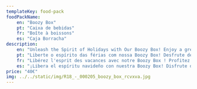 ```yaml
---
templateKey: food-pack
foodPackName:
    en: "Boozy Box"
    pt: "Caixa de bebidas"
    fr: "Boîte à boissons"
    es: "Caja Borracha"
description: 
    en: "Unleash the Spirit of Holidays with Our Boozy Box! Enjoy a great welcome with our selection of local wines, beers and snacks. Ideal for guests arriving late wanting to enjoy a tipple or two!"
    pt: "Liberte o espírito das férias com nossa Boozy Box! Desfrute de uma ótima recepção com nossa seleção de vinhos, cervejas e petiscos locais. Ideal para hóspedes que chegam tarde e querem saborear uma ou duas bebidas!"
    fr: "Libérez l'esprit des vacances avec notre Boozy Box ! Profitez d'un accueil chaleureux avec notre sélection de vins locaux, de bières et de snacks. Idéal pour les clients arrivant tard souhaitant profiter d'un verre ou deux !"
    es: "¡Libera el espíritu navideño con nuestra Boozy Box! Disfrute de una gran bienvenida con nuestra selección de vinos, cervezas y snacks locales. ¡Ideal para los huéspedes que llegan tarde y desean disfrutar de una copa o dos!"
price: "40€"
img: ../../static/img/R18_-_000205_boozy_box_rcvxva.jpg
---
```


